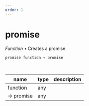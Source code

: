 ```yaml
---
order: 1
---
```

# promise

_Function_ &bull; Creates a promise.

<pre><code>promise function &rarr; promise</code></pre>
<br>

| name | type | description |
|------|------|-------------|
|function|any||
|&rarr; promise|any||



